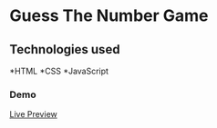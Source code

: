 # Guess The Number Game

## Technologies used

*HTML
*CSS
\*JavaScript

### Demo

[Live Preview](https://eloquent-yalow-f8c98d.netlify.app/)
